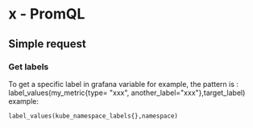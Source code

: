 # x - PromQL
## Simple request
### Get labels

To get a specific label in grafana variable for example, the pattern is :
label_values(my_metric{type= "xxx", another_label="xxx"},target_label)
example:
```
label_values(kube_namespace_labels{},namespace) 
```
